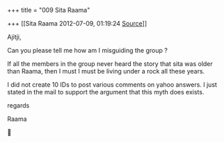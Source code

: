 +++
title = "009 Sita Raama"

+++
[[Sita Raama	2012-07-09, 01:19:24 [Source](https://groups.google.com/g/samskrita/c/6LeTBoPALsQ)]]



Ajitji,

Can you please tell me how am I misguiding the group ?

If all the members in the group never heard the story that sita was older than Raama, then I must I must be living under a rock all these years.

I did not create 10 IDs to post various comments on yahoo answers. I just stated in the mail to support the argument that this myth does exists.

  

regards

Raama



